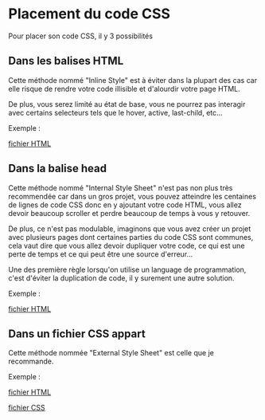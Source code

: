 # Placement du code CSS

Pour placer son code CSS, il y 3 possibilités

## Dans les balises HTML

Cette méthode nommé "Inline Style" est à éviter dans la plupart des cas car elle risque de rendre votre code illisible et d'alourdir votre page HTML.

De plus, vous serez limité au état de base, vous ne pourrez pas interagir avec certains selecteurs tels que le hover, active, last-child, etc...

Exemple : 

[fichier HTML](avec-html.html)

## Dans la balise head

Cette méthode nommé "Internal Style Sheet" n'est pas non plus très recommendée car dans un gros projet, vous pouvez atteindre les centaines de lignes de code CSS donc en y ajoutant votre code HTML, vous allez devoir beaucoup scroller et perdre beaucoup de temps à vous y retouver. 

De plus, ce n'est pas modulable, imaginons que vous avez créer un projet avec plusieurs pages dont certaines parties du code CSS sont communes, cela vaut dire que vous allez devoir dupliquer votre code, ce qui est une perte de temps et ce qui peut être une source d'erreur... 

Une des première règle lorsqu'on utilise un language de programmation, c'est d'éviter la duplication de code, il y surement une autre solution.

Exemple : 

[fichier HTML](dans-balise-head.html)

## Dans un fichier CSS appart

Cette méthode nommée "External Style Sheet" est celle que je recommande.

Exemple : 

[fichier HTML](dans-fichier-css.html)

[fichier CSS](css/main.css)

